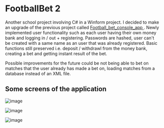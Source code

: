 <h1>FootballBet 2</h1>

<p>Another school project involving C# in a Winform project. I decided to make an upgrade of the previous project called <a href="https://github.com/hieungtom/football_bet_console_app"> Football_bet_console_app <a/>. Newly implemented user functionality such as each user having their own money bank and logging in / out + registering. Passwords are hashed, user can't be created with a same name as an user that was already registered. Basic functions still preserved i.e. deposit / withdrawl from the money bank, creating a bet and getting instant result of the bet.
</p>

<p>Possible improvements for the future could be not being able to bet on matches that the user already has made a bet on, loading matches from a database instead of an XML file.</p>

<h2>Some screens of the application</h2>

![image](https://github.com/user-attachments/assets/6917eb88-90b8-47c4-9e48-3d1907c1331a)

![image](https://github.com/user-attachments/assets/d359b3b4-04ac-4974-909b-e28546b145f1)

![image](https://github.com/user-attachments/assets/1949a6f2-5cdd-4a5c-9d3c-eb890c77a05f)



